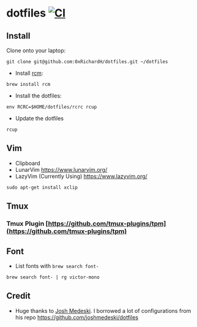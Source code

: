 # dotfiles [![CI](https://github.com/0xRichardH/dotfiles/actions/workflows/ci.yml/badge.svg?branch=main)](https://github.com/0xRichardH/dotfiles/actions/workflows/ci.yml)

## Install

Clone onto your laptop:

```shell
git clone git@github.com:0xRichardH/dotfiles.git ~/dotfiles
```

- Install [rcm](https://github.com/thoughtbot/rcm):

```shell
brew install rcm
```

- Install the dotfiles:

```shell
env RCRC=$HOME/dotfiles/rcrc rcup
```

- Update the dotfiles

```shell
rcup
```

## Vim

- Clipboard
- LunarVim https://www.lunarvim.org/
- LazyVim (Currently Using) https://www.lazyvim.org/

```
sudo apt-get install xclip
```

## Tmux

### Tmux Plugin [https://github.com/tmux-plugins/tpm](https://github.com/tmux-plugins/tpm)

## Font

- List fonts with `brew search font-`

```
brew search font- | rg victor-mono
```

## Credit

- Huge thanks to [Josh Medeski](https://github.com/joshmedeski). I borrowed a lot of configurations from his repo https://github.com/joshmedeski/dotfiles
